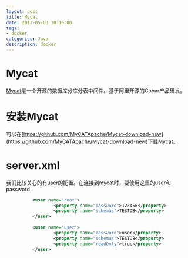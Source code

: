 ```yaml
---
layout: post
title: Mycat
date: 2017-05-03 10:10:00
tags:
- docker
categories: Java
description: docker
---
```



# Mycat
[Mycat](http://www.mycat.org.cn)是一个开源的数据库分库分表中间件。基于阿里开源的Cobar产品研发。

# 安装Mycat
可以在[https://github.com/MyCATApache/Mycat-download-new](https://github.com/MyCATApache/Mycat-download-new)下载Mycat。




# server.xml
我们比较关心的有user的配置。在连接到mycat时，要使用这里的user和password
```xml
          <user name="root">
                  <property name="password">123456</property>
                  <property name="schemas">TESTDB</property>
          </user>
 
          <user name="user">
                  <property name="password">user</property>
                  <property name="schemas">TESTDB</property>
                  <property name="readOnly">true</property>
          </user>
```


